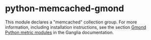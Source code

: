 python-memcached-gmond
======================

This module declares a "memcached" collection group. For more information,
including installation instructions, see the section [Gmond Python metric
modules][1] in the Ganglia documentation.

  [1]: http://sourceforge.net/apps/trac/ganglia/wiki/ganglia_gmond_python_modules
